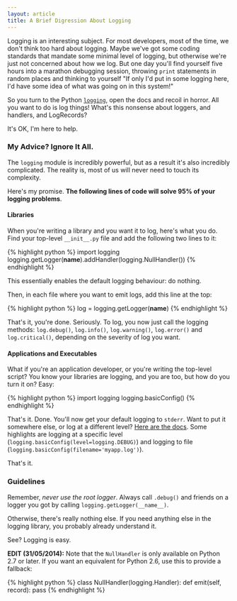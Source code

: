```yaml
---
layout: article
title: A Brief Digression About Logging
---
```


Logging is an interesting subject. For most developers, most of the time, we
don't think too hard about logging. Maybe we've got some coding standards that
mandate some minimal level of logging, but otherwise we're just not concerned
about how we log. But one day you'll find yourself five hours into a marathon
debugging session, throwing `print` statements in random places and thinking to
yourself "If only I'd put in some logging here, I'd have some idea of what was
going on in this system!"

So you turn to the Python
[`logging`](https://docs.python.org/2/library/logging.html), open the docs and
recoil in horror. All you want to do is log things! What's this nonsense about
loggers, and handlers, and LogRecords?

It's OK, I'm here to help.

### My Advice? Ignore It All.

The `logging` module is incredibly powerful, but as a result it's also
incredibly complicated. The reality is, most of us will never need to touch its
complexity.

Here's my promise. **The following lines of code will solve 95% of your logging
problems**.

#### Libraries

When you're writing a library and you want it to log, here's what you do. Find
your top-level `__init__.py` file and add the following two lines to it:

{% highlight python %}
import logging
logging.getLogger(__name__).addHandler(logging.NullHandler())
{% endhighlight %}

This essentially enables the default logging behaviour: do nothing.

Then, in each file where you want to emit logs, add this line at the top:

{% highlight python %}
log = logging.getLogger(__name__)
{% endhighlight %}

That's it, you're done. Seriously. To log, you now just call the logging
methods: `log.debug()`, `log.info()`, `log.warning()`, `log.error()` and
`log.critical()`, depending on the severity of log you want.

#### Applications and Executables

What if you're an application developer, or you're writing the top-level
script? You know your libraries are logging, and you are too, but how do you
turn it on? Easy:

{% highlight python %}
import logging
logging.basicConfig()
{% endhighlight %}

That's it. Done. You'll now get your default logging to `stderr`. Want to put
it somewhere else, or log at a different level?
[Here are the docs](https://docs.python.org/2/library/logging.html#logging.basicConfig).
Some highlights are logging at a specific level
(`logging.basicConfig(level=logging.DEBUG)`) and logging to file
(`logging.basicConfig(filename='myapp.log')`).

That's it.

### Guidelines

Remember, _never use the root logger_. Always call `.debug()` and friends on a
logger you got by calling `logging.getLogger(__name__)`.

Otherwise, there's really nothing else. If you need anything else in the
logging library, you probably already understand it.

See? Logging is easy.

**EDIT (31/05/2014):** Note that the `NullHandler` is only available on Python
2.7 or later. If you want an equivalent for Python 2.6, use this to provide a
fallback:

{% highlight python %}
class NullHandler(logging.Handler):
    def emit(self, record):
        pass
{% endhighlight %}
